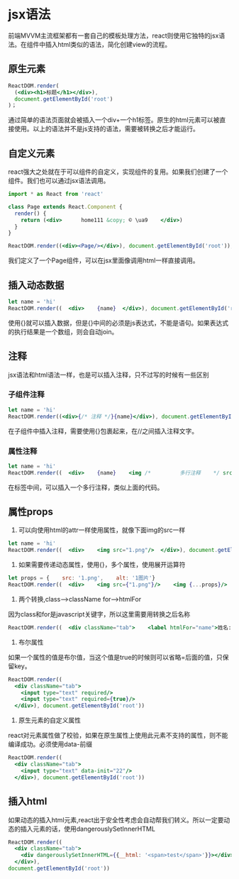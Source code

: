 # jsx语法

前端MVVM主流框架都有一套自己的模板处理方法，react则使用它独特的jsx语法。在组件中插入html类似的语法，简化创建view的流程。

## 原生元素

```jsx
ReactDOM.render(
  (<div><h1>标题</h1></div>),
  document.getElementById('root')
)；
```

通过简单的语法页面就会被插入一个div+一个h1标签。原生的html元素可以被直接使用。以上的语法并不是js支持的语法，需要被转换之后才能运行。

## 自定义元素

react强大之处就在于可以组件的自定义，实现组件的复用。如果我们创建了一个组件。我们也可以通过jsx语法调用。

```jsx
import * as React from 'react'

class Page extends React.Component {
  render() {    
    return (<div>      home111 &copy; © \ua9    </div>)
  }
}

ReactDOM.render((<div><Page/></div>), document.getElementById('root'));
```

我们定义了一个Page组件，可以在jsx里面像调用html一样直接调用。

## 插入动态数据

```jsx
let name = 'hi'
ReactDOM.render((  <div>    {name}  </div>), document.getElementById('root'))
```

使用{}就可以插入数据，但是{}中间的必须是js表达式，不能是语句。如果表达式的执行结果是一个数组，则会自动join。

## 注释

jsx语法和html语法一样，也是可以插入注释，只不过写的时候有一些区别

### 子组件注释

```jsx
let name = 'hi'
ReactDOM.render((<div>{/* 注释 */}{name}</div>), document.getElementById('root'))
```

在子组件中插入注释，需要使用{}包裹起来，在//之间插入注释文字。

### 属性注释

```jsx
let name = 'hi'
ReactDOM.render((  <div>    {name}    <img /*         多行注释    */ src="1.jpg"/>  </div>), document.getElementById('root'))
```

在标签中间，可以插入一个多行注释，类似上面的代码。

## 属性props

1. 可以向使用html的attr一样使用属性，就像下面img的src一样

```jsx
let name = 'hi'
ReactDOM.render((  <div>    <img src="1.png"/>  </div>), document.getElementById('root'))
```

1. 如果需要传递动态属性，使用{}，多个属性，使用展开运算符

```jsx
let props = {    src: '1.png',    alt: '1图片'}
ReactDOM.render((  <div>    <img src={"1.png"}/>    <img {...props}/>  </div>), document.getElementById('root'))
```

1. 两个转换,class-->className for-->htmlFor

因为class和for是javascript关键字，所以这里需要用转换之后名称

```jsx
ReactDOM.render((  <div className="tab">    <label htmlFor="name">姓名:</label><input id="name"/>  </div>), document.getElementById('root'))
```

1. 布尔属性

如果一个属性的值是布尔值，当这个值是true的时候则可以省略=后面的值，只保留key。

```jsx
ReactDOM.render((  
  <div className="tab">    
    <input type="text" required/>    
    <input type="text" required={true}/>  
  </div>), document.getElementById('root'))
```

1. 原生元素的自定义属性

react对元素属性做了校验，如果在原生属性上使用此元素不支持的属性，则不能编译成功。必须使用data-前缀

```jsx
ReactDOM.render((  
  <div className="tab">    
    <input type="text" data-init="22"/>  
  </div>), document.getElementById('root'))
```

## 插入html

如果动态的插入html元素,react出于安全性考虑会自动帮我们转义。所以一定要动态的插入元素的话，使用dangerouslySetInnerHTML

```jsx
ReactDOM.render((  
  <div className="tab">    
  	<div dangerouslySetInnerHTML={{__html: '<span>test</span>'}}></div>
  </div>),
document.getElementById('root'))
```

